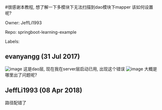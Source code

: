 #很感谢本教程, 想了解一下多模块下无法扫描到dao模块下mapper 该如何设置呢?

Owner: JeffLi1993

Repo: springboot-learning-example

Labels: 

## evanyangg (31 Jul 2017)

![image](https://user-images.githubusercontent.com/22952321/28765583-226cc868-7591-11e7-8b7b-10cd492511c1.png)
这是dao层,
现在我在server层启动已用,
出现这个错误
![image](https://user-images.githubusercontent.com/22952321/28765601-3b9c4b6a-7591-11e7-8fe0-277940e1fda0.png)
大概是哪里出了问题呢?


## JeffLi1993 (08 Apr 2018)

路径配错了

